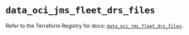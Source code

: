 # `data_oci_jms_fleet_drs_files`

Refer to the Terraform Registry for docs: [`data_oci_jms_fleet_drs_files`](https://registry.terraform.io/providers/oracle/oci/7.19.0/docs/data-sources/jms_fleet_drs_files).
